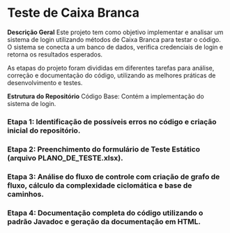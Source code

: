 # Teste de Caixa Branca

**Descrição Geral**
Este projeto tem como objetivo implementar e analisar um sistema de login utilizando métodos de Caixa Branca para testar o código. O sistema se conecta a um banco de dados, verifica credenciais de login e retorna os resultados esperados.

As etapas do projeto foram divididas em diferentes tarefas para análise, correção e documentação do código, utilizando as melhores práticas de desenvolvimento e testes.

**Estrutura do Repositório**
Código Base: Contém a implementação do sistema de login.
### Etapa 1: Identificação de possíveis erros no código e criação inicial do repositório.
### Etapa 2: Preenchimento do formulário de Teste Estático (arquivo PLANO_DE_TESTE.xlsx).
### Etapa 3: Análise do fluxo de controle com criação de grafo de fluxo, cálculo da complexidade ciclomática e base de caminhos.
### Etapa 4: Documentação completa do código utilizando o padrão Javadoc e geração da documentação em HTML.

